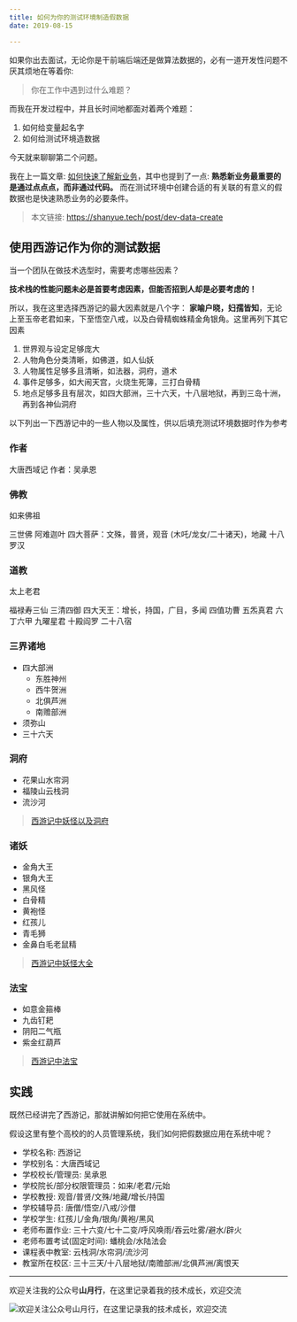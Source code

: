 ```yaml
---
title: 如何为你的测试环境制造假数据
date: 2019-08-15

---
```


如果你出去面试，无论你是干前端后端还是做算法数据的，必有一道开发性问题不厌其烦地在等着你:

> 你在工作中遇到过什么难题？

而我在开发过程中，并且长时间地都面对着两个难题：

1. 如何给变量起名字
1. 如何给测试环境造数据

今天就来聊聊第二个问题。

我在上一篇文章: [如何快速了解新业务](https://shanyue.tech/post/business-get-started.html)，其中也提到了一点: **熟悉新业务最重要的是通过点点点，而非通过代码。** 而在测试环境中创建合适的有关联的有意义的假数据也是快速熟悉业务的必要条件。

<!--more-->

> 本文链接: https://shanyue.tech/post/dev-data-create

## 使用西游记作为你的测试数据

当一个团队在做技术选型时，需要考虑哪些因素？

**技术栈的性能问题未必是首要考虑因素，但能否招到人却是必要考虑的！**

所以，我在这里选择西游记的最大因素就是八个字： **家喻户晓，妇孺皆知**，无论上至玉帝老君如来，下至悟空八戒，以及白骨精蜘蛛精金角银角。这里再列下其它因素

1. 世界观与设定足够庞大
1. 人物角色分类清晰，如佛道，如人仙妖
1. 人物属性足够多且清晰，如法器，洞府，道术
1. 事件足够多，如大闹天宫，火烧生死簿，三打白骨精
1. 地点足够多且有层次，如四大部洲，三十六天，十八层地狱，再到三岛十洲，再到各神仙洞府

以下列出一下西游记中的一些人物以及属性，供以后填充测试环境数据时作为参考

### 作者

大唐西域记
作者：吴承恩

### 佛教

如来佛祖

三世佛
阿难迦叶
四大菩萨：文殊，普贤，观音 (木吒/龙女/二十诸天)，地藏
十八罗汉

### 道教

太上老君

福禄寿三仙
三清四御
四大天王：增长，持国，广目，多闻
四值功曹
五炁真君
六丁六甲
九曜星君
十殿阎罗
二十八宿

### 三界诸地

+ 四大部洲
    + 东胜神州
    + 西牛贺洲
    + 北俱芦洲
    + 南赡部洲
+ 须弥山
+ 三十六天

### 洞府

+ 花果山水帘洞
+ 福陵山云栈洞
+ 流沙河

> [西游记中妖怪以及洞府](https://zhidao.baidu.com/question/537189944.html)

### 诸妖

+ 金角大王
+ 银角大王
+ 黑风怪
+ 白骨精
+ 黄袍怪
+ 红孩儿
+ 青毛狮
+ 金鼻白毛老鼠精

> [西游记中妖怪大全](https://wenku.baidu.com/view/13cf403786c24028915f804d2b160b4e767f8109.html)

### 法宝

+ 如意金箍棒
+ 九齿钉耙
+ 阴阳二气瓶
+ 紫金红葫芦

> [西游记中法宝](https://zhidao.baidu.com/question/193328508.html)

## 实践

既然已经讲完了西游记，那就讲解如何把它使用在系统中。

假设这里有整个高校的的人员管理系统，我们如何把假数据应用在系统中呢？

+ 学校名称: 西游记
+ 学校别名：大唐西域记
+ 学校校长/管理员: 吴承恩
+ 学校院长/部分权限管理员：如来/老君/元始
+ 学校教授: 观音/普贤/文殊/地藏/增长/持国
+ 学校辅导员: 唐僧/悟空/八戒/沙僧
+ 学校学生: 红孩儿/金角/银角/黄袍/黑风
+ 老师布置作业: 三十六变/七十二变/呼风唤雨/吞云吐雾/避水/辟火
+ 老师布置考试(固定时间): 蟠桃会/水陆法会
+ 课程表中教室: 云栈洞/水帘洞/流沙河
+ 教室所在校区: 三十三天/十八层地狱/南赡部洲/北俱芦洲/离恨天

<hr/>

欢迎关注我的公众号**山月行**，在这里记录着我的技术成长，欢迎交流

![欢迎关注公众号山月行，在这里记录我的技术成长，欢迎交流](https://shanyue.tech/qrcode.jpg)
